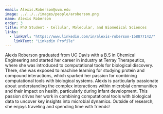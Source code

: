 ```yaml
---
email: Alexis.Roberson@uvm.edu
image: ../../../images/people/aroberson.png
name: Alexis Roberson
order: 3
title: PhD Student - Cellular, Molecular, and Biomedical Sciences
links:
  - linkUrl: "https://www.linkedin.com/in/alexis-roberson-1b8877142/"
    linkText: "Linkedin Profile"
---
```

Alexis Roberson graduated from UC Davis with a B.S in Chemical Engineering and started her career in industry at Terray Therapeutics, where she was introduced to computational tools for biological discovery. There, she was exposed to machine learning for studying protein and compound interactions, which sparked her passion for combining computational tools with biological systems. Alexis is particularly passionate about understanding the complex interactions within microbial communities and their impact on health, particularly during infant development. This passion drives her work in combining computational tools with biological data to uncover key insights into microbial dynamics.
Outside of research, she enjoys traveling and spending time with friends!
